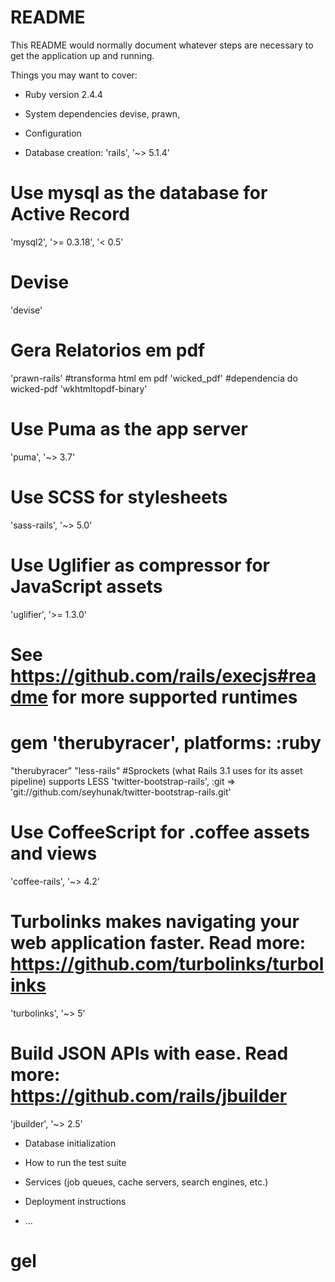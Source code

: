 # README

This README would normally document whatever steps are necessary to get the
application up and running.

Things you may want to cover:

* Ruby version 2.4.4

* System dependencies devise, prawn, 

* Configuration

* Database creation:
'rails', '~> 5.1.4'
# Use mysql as the database for Active Record
'mysql2', '>= 0.3.18', '< 0.5'
# Devise
'devise'
# Gera Relatorios em pdf
'prawn-rails'
#transforma html em pdf
'wicked_pdf'
#dependencia do wicked-pdf
'wkhtmltopdf-binary'
# Use Puma as the app server
'puma', '~> 3.7'
# Use SCSS for stylesheets
'sass-rails', '~> 5.0'
# Use Uglifier as compressor for JavaScript assets
'uglifier', '>= 1.3.0'
# See https://github.com/rails/execjs#readme for more supported runtimes
# gem 'therubyracer', platforms: :ruby
"therubyracer"
"less-rails" #Sprockets (what Rails 3.1 uses for its asset pipeline) supports LESS
'twitter-bootstrap-rails', :git => 'git://github.com/seyhunak/twitter-bootstrap-rails.git'
# Use CoffeeScript for .coffee assets and views
'coffee-rails', '~> 4.2'
# Turbolinks makes navigating your web application faster. Read more: https://github.com/turbolinks/turbolinks
'turbolinks', '~> 5'
# Build JSON APIs with ease. Read more: https://github.com/rails/jbuilder
'jbuilder', '~> 2.5'

* Database initialization

* How to run the test suite

* Services (job queues, cache servers, search engines, etc.)

* Deployment instructions

* ...
# gel
